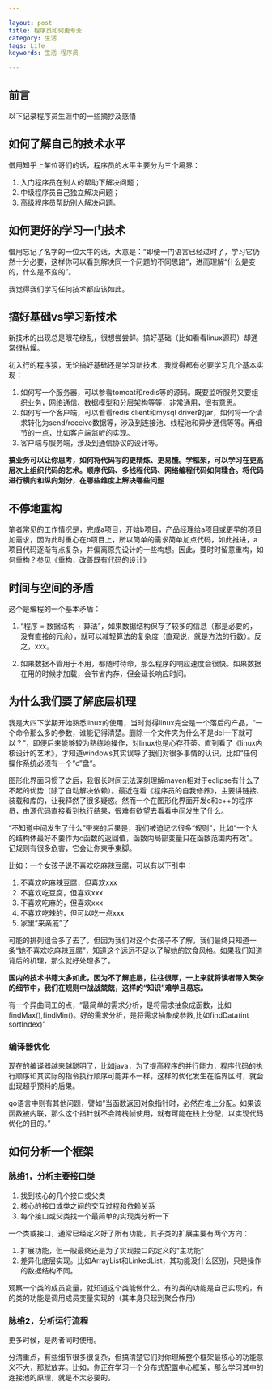 ```yaml
---

layout: post
title: 程序员如何更专业
category: 生活
tags: Life
keywords: 生活 程序员

---
```


## 前言 ##

以下记录程序员生涯中的一些摘抄及感悟

## 如何了解自己的技术水平 ##

借用知乎上某位哥们的话，程序员的水平主要分为三个境界：

1. 入门程序员在别人的帮助下解决问题；
2. 中级程序员自己独立解决问题；
3. 高级程序员帮助别人解决问题。

## 如何更好的学习一门技术

借用忘记了名字的一位大牛的话，大意是：“即便一门语言已经过时了，学习它仍然十分必要，这样你可以看到解决同一个问题的不同思路”，进而理解“什么是变的，什么是不变的”。

我觉得我们学习任何技术都应该如此。

## 搞好基础vs学习新技术

新技术的出现总是眼花缭乱，很想尝尝鲜。搞好基础（比如看看linux源码）却通常很枯燥。

初入行的程序猿，无论搞好基础还是学习新技术，我觉得都有必要学习几个基本实现：

1. 如何写一个服务器，可以参看tomcat和redis等的源码。既要监听服务又要组织业务，网络通信、数据模型和分层架构等等，非常通用，很有意思。
2. 如何写一个客户端，可以看看redis client和mysql driver的jar，如何将一个请求转化为send/receive数据等，涉及到连接池、线程池和异步通信等等。再细节的一点，比如客户端监听的实现。
3. 客户端与服务端，涉及到通信协议的设计等。

**搞业务可以让你思考，如何将代码写的更精炼、更易懂。学框架，可以学习在更高层次上组织代码的艺术。顺序代码、多线程代码、网络编程代码如何糅合。将代码进行横向和纵向划分，在哪些维度上解决哪些问题**

## 不停地重构

笔者常见的工作情况是，完成a项目，开始b项目，产品经理给a项目或更早的项目加需求，因为此时重心在b项目上，所以简单的需求简单加点代码，如此推进，a项目代码逐渐有点复杂，并偏离原先设计的一些构想。因此，要时时留意重构，如何重构？参见《重构，改善既有代码的设计》


## 时间与空间的矛盾

这个是编程的一个基本矛盾：

1. “程序 = 数据结构 + 算法”，如果数据结构保存了较多的信息（都是必要的，没有直接的冗余），就可以减轻算法的复杂度（直观说，就是方法的行数）。反之，xxx。

2. 如果数据不管用于不用，都随时待命，那么程序的响应速度会很快。如果数据在用的时候才加载，会节省内存，但会延长响应时间。

## 为什么我们要了解底层机理

我是大四下学期开始熟悉linux的使用，当时觉得linux完全是一个落后的产品，“一个命令那么多的参数，谁能记得清楚。删除一个文件夹为什么不是del一下就可以？”，即便后来能够较为熟练地操作，对linux也是心存芥蒂。直到看了《linux内核设计的艺术》，才知道windows其实误导了我们对很多事情的认识，比如“任何操作系统必须有一个“c”盘“。

图形化界面习惯了之后，我很长时间无法深刻理解maven相对于eclipse有什么了不起的优势（除了自动解决依赖）。最近在看《程序员的自我修养》，主要讲链接、装载和库的，让我释然了很多疑惑。然而一个在图形化界面开发c和c++的程序员，由源代码直接看到执行结果，很难有欲望去看看中间发生了什么。

“不知道中间发生了什么”带来的后果是，我们被迫记忆很多“规则”，比如“一个大的结构体最好不要作为c函数的返回值，函数内局部变量只在函数范围内有效”。记规则有很多危害，它会让你束手束脚。

比如：一个女孩子说不喜欢吃麻辣豆腐，可以有以下引申：

1.	不喜欢吃麻辣豆腐，但喜欢xxx
2.	不喜欢吃豆腐，但喜欢xxx
3.	不喜欢吃麻的，但喜欢xxx
4.	不喜欢吃辣的，但可以吃一点xxx
5.	家里“来亲戚”了

可能的排列组合多了去了，但因为我们对这个女孩子不了解，我们最终只知道一条“她不喜欢吃麻辣豆腐”，知道这个远远不足以了解她的饮食风格。如果我们知道背后的机理，那么就好处理多了。

**国内的技术书籍大多如此，因为不了解底层，往往很厚，一上来就将读者带入繁杂的细节中，我们在规则中战战兢兢，这样的“知识”难学且易忘。**

有一个异曲同工的点，“最简单的需求分析，是将需求抽象成函数，比如findMax(),findMin()。好的需求分析，是将需求抽象成参数,比如findData(int sortIndex)”


### 编译器优化

现在的编译器越来越聪明了，比如java，为了提高程序的并行能力，程序代码的执行顺序和其实际的指令执行顺序可能并不一样，这样的优化发生在临界区时，就会出现超乎预料的后果。

go语言中则有其他问题，譬如“当函数返回对象指针时，必然在堆上分配。如果该函数被内联，那么这个指针就不会跨栈帧使用，就有可能在栈上分配，以实现代码优化的目的。”

## 如何分析一个框架


### 脉络1，分析主要接口类

1. 找到核心的几个接口或父类
2. 核心的接口或类之间的交互过程和依赖关系
3. 每个接口或父类找一个最简单的实现类分析一下


一个类或接口，通常已经定义好了所有功能，其子类的扩展主要有两个方向：

1. 扩展功能，但一般最终还是为了实现接口的定义的“主功能”
2. 差异化底层实现。比如ArrayList和LinkedList，其功能没什么区别，只是操作的数据结构不同。

观察一个类的成员变量，就知道这个类能做什么。有的类的功能是自己实现的，有的类的功能是调用成员变量实现的（其本身只起到聚合作用）

### 脉络2，分析运行流程

更多时候，是两者同时使用。

分清重点，有些细节很多很复杂，但搞清楚它们对你理解整个框架最核心的功能意义不大，那就放弃。比如，你正在学习一个分布式配置中心框架，那么学习其中的连接池的原理，就是不太必要的。

